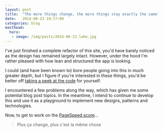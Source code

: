 ```yaml
---
layout: post
title:  "The more things change, the more things stay exactly the same"
date:   2014-08-23 19:17:00
categories: blog
masthead:
  hero:
   - image: /img/posts/2014-08-23_lake.jpg
---
```


I've just finished a complete refactor of this site, you'd have barely noticed
as the design has remained largely intact. However, under the hood I'm rather
pleased with how lean and structured the app is looking.

I could (and have been known to) bore people going into this in much greater
depth, but I figure if you're interested in these things, you'd be better off
[taking a peek at the code](http://github.com/oller/davidollerhead.com) for
yourself.

I encountered a few problems along the way, which has given me some potential
blog post topics.  In the meantime, I intend to continue to develop this and
use it as a playground to implement new designs, patterns and technologies.

Now, to get to work on the [PageSpeed score][pagespeed]&hellip;

> Plus ça change, plus c'est la même chose

[pagespeed]: https://developers.google.com/speed/pagespeed/insights/?url=http%3A%2F%2Fdavidollerhead.com%2Fblog%2Findex.html&tab=desktop
